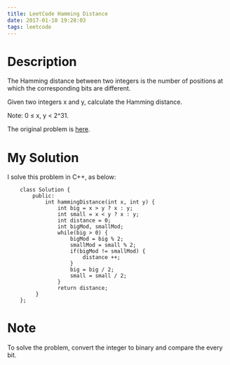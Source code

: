 ```yaml
---
title: LeetCode Hamming Distance
date: 2017-01-10 19:28:03
tags: leetcode
---
```


# Description
The Hamming distance between two integers is the number of positions at which the corresponding bits are different.

Given two integers x and y, calculate the Hamming distance.

Note:
0 ≤ x, y < 2^31.

The original problem is [here](https://leetcode.com/problems/hamming-distance/ "Problem").

<!--more-->

# My Solution
I solve this problem in C++, as below:
```
	class Solution {
		public:
		    int hammingDistance(int x, int y) {
		        int big = x > y ? x : y;
		        int small = x < y ? x : y;
		        int distance = 0;
		        int bigMod, smallMod;
		        while(big > 0) {
		            bigMod = big % 2;
		            smallMod = small % 2;
		            if(bigMod != smallMod) {
		                distance ++;
		            }
		            big = big / 2;
		            small = small / 2;
		        }
		        return distance;
		 }
	};
```
# Note
To solve the problem, convert the integer to binary and compare the every bit. 

